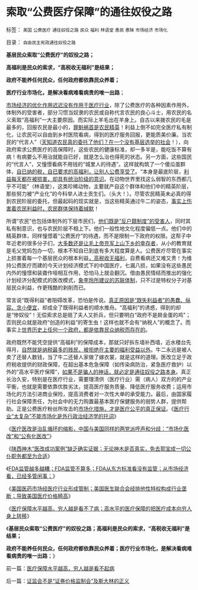 # 索取“公费医疗保障”的通往奴役之路

标签： `美国` `公费医疗` `通往奴役之路` `民众` `福利` `林语堂` `愚民` `愚昧` `市场经济` `市场化` 

目录： `自由民主宪政通往奴役之路`

**基层民众索取“公费医疗”的奴役之路；**

**高福利是民众的索求，“高税收无福利”是结果；**

**政府不能养任何民众，任何政府都依靠民众养着；**

**医疗行业市场化，是解决看病难看病贵的唯一出路**；

[市场经济的优化作用迟迟没有作用于医疗行业](../../../2010/8/3/国家重视医疗重视教育结果是贵得受不了.md)，除了公费医疗的各种因素作用外，体制外的受害者，部分习惯当奴隶的农民或自称代言农民的良心斗士，用农民的名义索取“高福利”一大主要原因。而实际上羊毛出在羊身上。自古以来拨农民的毛是最多的，回报农民是最小的，[罪魁祸首是农民精英](../../../2008/10/16/极力维护不公平制度的是受害者自已.md)！利益上倒不如完全医疗私有制化，让农民可以自由到乡村医院看病，得到的医疗服务回报，更能质美价廉。当农民的“代言人”（[天知道农民真的委托了他们？在一个没有基层选举的社会](../../../2010/4/29/声称代表农民的绝大部分不是农民.md)！），向政府索求公费医疗的高保障时，这些农民的健康标准，却一多半是，能吃饭不算有病！有病要么不用治就能自已好，就是怎么治也得死的状态。另一方面，这些国民的“代言人”，又憧憬看病不用钱的“城里人的待遇”。这样就构筑了一个傻瓜蛋群体，[自已纳的税，自已要求的高福利，让别人公费享受了](../../../2009/9/7/均贫富高福利对小农意识的的强烈诱惑.md)。“本身是最底阶层，[利益每天都在被损害，却具有统治阶级的意识](../../../2011/1/26/传统文化缺乏逻辑，和利益错位.md)。在动物世界里找这么弱智的东西都几乎不可能”（林语堂），这类珍稀动物，主要就产自这个群体和他们中的精英阶层，那些努力被“产业化”的今科举人进士贡生们。（头大！）。尽管农民精英未必真的得到农民阶层的委托，但最起码的现实就是，当这些精英通过牛二的姿态，[事实上伤害着农民利益时，农民群体保持着缄默](../../../2011/11/18/农村的社会特性是围绕土地的惰性.md)！

所谓“农民”也包括体制外的下层市民们，[他们既是“反户籍制度”的受害人](../../../2012/2/1/剥夺户口背后的税后福利，不如剥离福利背后的政府；.md)，同时其私有制意识，也与农民阶层不相上下。他们一般性地文化程度偏低一点。他们中的精英群体，同样憧憬着“公费医疗”的待遇，而不是限制一下政府的权限。这帮子中年近老的很多分子们，[大多数还是让毛上帝充军上山下乡的幸存者](http://darthvad.blog.163.com/blog/static/5339947020119306024186/)，从小的教育就是毛父党妈包办一切，根本不知自已到底有多大程度算是人。公费医疗尽管在事实上损害着每一个基层民众的根本利益[，高税收无福利](../../../2007/12/23/冗员吃饭财政拖累：高税收无福利无助社会和谐.md)，自费看病还又难又贵！为维持公费医疗而建的今天计划经济模式下的中国医疗，七漏八损，如果没有这些愚民内外的憧憬和装聋作哑相互作用，恐怕马上就会翻沉。借由愚民情结而推出的强化计划经济分配模式的医改模式，[象李玲所建议的苏联体制](../../../2007/11/24/评李玲医改：混乱的政府责任，混淆的行业角色.md)，只不过是特权分子对基层民众利益，作更残酷的剥削而已。

常言说“既得利益”者阻碍改革，恐怕是传说。[真正原因是“既失利益者”的愚蠢、纵容、贪小便宜](../../../2009/8/29/利益期望决定社会立场行为.md)，却成全了既得利益者的顺水推舟。“高福利”的诱惑，得到的却是“惨奴役”！无偿索求总是赔了夫人又折兵，但只要明白“政府不是屙金蛋的鸡”；否则民众就是政府“创造的利益”的寄生虫！这样也就不会有“纳税人”的概念了。而事实上[世界历史上任何一个政府，都是依靠民众纳税而存在的](../../../2009/6/19/计划经济创造财富吗？.md)。

政府既然不能凭空提供“高福利”的保障成本，那就只好拆东墙补西墙，近水楼台先得月，[自然就是纳税最多的贱民，被拒绝在主要的福利受益以外](../../../2008/11/11/计划经济调用通货膨胀：政府的成本有意义吗？.md)。牛二永远是被人卖了还替人数钱，当了牛二还替人家做了嫁衣裳，就是这样的道理。医改立足于政府税收提供的财政保障，在超出基本危急保障（如传染病防治，紧急医疗救护）以外的“高水平医疗保障”，[如果不是骗人的神话，就必定是通往奴役之路本身](../../../2012/2/15/万恶之源皆为善；侵犯人权的人道主义.md)。真正长治久安，特别是在医疗行业，需要理清供（医疗行业）需（病人）双方的的产业平衡，也就是需要依靠优胜劣汰，提高医疗服务质量、降低医疗服务收费；运用市场化的方法引进商业保险，提高消费者对一次性大单的承受能力。最后，由国家履行社会保障责任，为社会中的无力购置最基本医疗保健服务的弱势人群，提供帮助。正是公费医疗粉丝所攻击的[市场化措施，才是医疗公平的真正保证](../../../2010/7/23/医疗产业不是市场化就是特权化.md)。《[医疗行业“太复杂”不能市场化是外行政治经济学的托词](../../../2010/10/1/中医手术“肖传国反射弧”非方舟子要打的野鸡.md)》

《[医疗医改是治乱循环的缩影，中国与美国同样的两党派呼声和分歧：“市场化医改”和“公有化医改”](http://hi.baidu.com/darthchn/blog/item/5a399c2cbd9c283a359bf742.html)》

《[陕西神木“医改成功案例”缺乏确实证据；无论神木是否真实，免去郭宝成一切公仆职务都至为合适](../../../2010/10/8/免去郭宝成党内外职务以示鼓励.md)》

《[FDA监管越多越糟；FDA监管不算多；FDA从东方标准看没有监管；从市场经济看，已经多管闲事；](../../../2011/6/10/FDA监管越多越没有公益.md)》

《[美国医药市场经医疗行业形成管制；美国医生联合会经排他性特权构成行业垄断；导致美国医疗价格畸高](../../../2011/6/11/美国医保医疗医药市场管制造成垄断和高价.md)》

《[医疗保障水平越高，穷人越是看不了病；高水平的医疗保障的把医疗成本向穷人身上转移](../../../2012/4/24/医疗保障水平越高，穷人越是看不起病.md)》

《**基层民众索取“公费医疗”的奴役之路；高福利是民众的索求，“高税收无福利”是结果；**

**政府不能养任何民众，任何政府都依靠民众养着；医疗行业市场化，是解决看病难看病贵的唯一出路**；》

前一篇：[医疗保障水平越高，穷人越是看不起病](../../../2012/4/24/医疗保障水平越高，穷人越是看不起病.md)

后一篇：[证监会不是“证券价格监制会”及斯大林的正义](../../../2012/4/24/证监会不是“证券价格监制会”及斯大林的正义.md)
